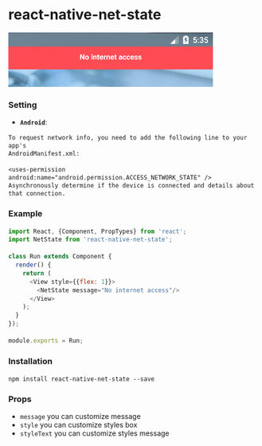 # react-native-net-state

![](https://raw.githubusercontent.com/tienlm1509/react-native-net-state/master/media/screen.png)

### Setting

- **`Android`**:
```
To request network info, you need to add the following line to your app's
AndroidManifest.xml:

<uses-permission android:name="android.permission.ACCESS_NETWORK_STATE" />
Asynchronously determine if the device is connected and details about that connection.
```

### Example

```js
import React, {Component, PropTypes} from 'react';
import NetState from 'react-native-net-state';

class Run extends Component {
  render() {
    return (
      <View style={{flex: 1}}>
        <NetState message="No internet access"/>
      </View>
    );
  }
});

module.exports = Run;
```

### Installation

```npm install react-native-net-state --save```

### Props
- `message` you can customize message
- `style` you can customize styles box
- `styleText` you can customize styles message